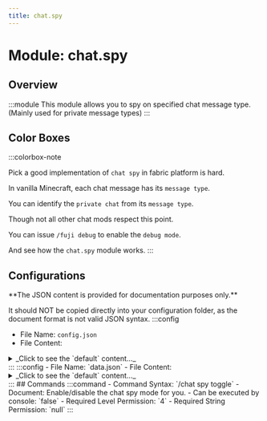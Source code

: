 ```yaml
---
title: chat.spy
---
```



# Module: chat.spy

## Overview
:::module
  This module allows you to spy on specified chat message type. (Mainly used for private message types)
:::
## Color Boxes

:::colorbox-note

  Pick a good implementation of `chat spy` in fabric platform is hard.
  
  In vanilla Minecraft, each chat message has its `message type`.
  
  You can identify the `private chat` from its `message type`.
  
  Though not all other chat mods respect this point.
  
  You can issue `/fuji debug` to enable the `debug mode`.
  
  And see how the `chat.spy` module works.
:::

## Configurations
<Admonition type="warning" icon="" title="">
**The JSON content is provided for documentation purposes only.**

It should NOT be copied directly into your configuration folder, as the document format is not valid JSON syntax.
</Admonition>
:::config
- File Name: `config.json`
- File Content: 
<details>

<summary>_Click to see the `default` content..._</summary>

```json showLineNumbers title="config/fuji/modules/chat/spy/config.json"
{
  /* Only accept and spy on `messages` whose `message type` meets the `whitelist`. */
  "message_type": {
    "acceptors": [
      "minecraft:msg_command_incoming"
    ]
  }
  /* Should not spy on `consecutive same text`. */,
  "ignore_consecutive_same_text": true
  /* Should we also log the `console` what is spied? */,
  "log_console": false
}
```
</details>
:::
:::config
- File Name: `data.json`
- File Content: 
<details>

<summary>_Click to see the `default` content..._</summary>

```json showLineNumbers title="config/fuji/modules/chat/spy/data.json"
{
  /* Saved per-player options. */
  "options": {}
}
```
</details>
:::
## Commands
:::command
- Command Syntax: `/chat spy toggle`
- Document:   Enable/disable the chat spy mode for you.
- Can be executed by console: `false`
- Required Level Permission: `4`
- Required String Permission: `null`
:::
